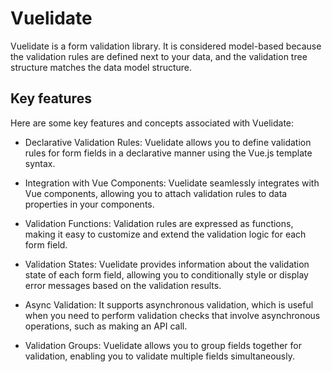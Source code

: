 # Vuelidate

Vuelidate is a form validation library. It is considered model-based because the validation rules are defined next to your data, and the validation tree structure matches the data model structure.

## Key features

Here are some key features and concepts associated with Vuelidate:

- Declarative Validation Rules: Vuelidate allows you to define validation rules for form fields in a declarative manner using the Vue.js template syntax.

- Integration with Vue Components: Vuelidate seamlessly integrates with Vue components, allowing you to attach validation rules to data properties in your components.

- Validation Functions: Validation rules are expressed as functions, making it easy to customize and extend the validation logic for each form field.

- Validation States: Vuelidate provides information about the validation state of each form field, allowing you to conditionally style or display error messages based on the validation results.

- Async Validation: It supports asynchronous validation, which is useful when you need to perform validation checks that involve asynchronous operations, such as making an API call.

- Validation Groups: Vuelidate allows you to group fields together for validation, enabling you to validate multiple fields simultaneously.
